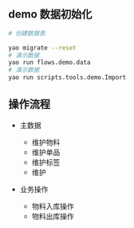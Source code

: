 ## demo 数据初始化

```bash
# 创建数据表

yao migrate --reset
# 演示数据
yao run flows.demo.data
# 演示数据
yao run scripts.tools.demo.Import
```

## 操作流程

- 主数据

  - 维护物料
  - 维护单品
  - 维护标签
  - 维护

- 业务操作

  - 物料入库操作
  - 物料出库操作
